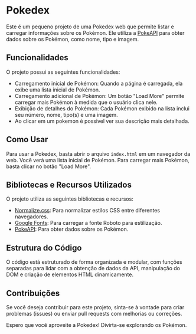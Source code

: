 # Pokedex

Este é um pequeno projeto de uma Pokedex web que permite listar e carregar informações sobre os Pokémon. Ele utiliza a [PokeAPI](https://pokeapi.co/) para obter dados sobre os Pokémon, como nome, tipo e imagem.

## Funcionalidades

O projeto possui as seguintes funcionalidades:

- Carregamento inicial de Pokémon: Quando a página é carregada, ela exibe uma lista inicial de Pokémon.
- Carregamento adicional de Pokémon: Um botão "Load More" permite carregar mais Pokémon à medida que o usuário clica nele.
- Exibição de detalhes do Pokémon: Cada Pokémon exibido na lista inclui seu número, nome, tipo(s) e uma imagem.
- Ao clicar em um pokemon é possivel ver sua descrição mais detalhada.

## Como Usar

Para usar a Pokedex, basta abrir o arquivo `index.html` em um navegador da web. Você verá uma lista inicial de Pokémon. Para carregar mais Pokémon, basta clicar no botão "Load More".

## Bibliotecas e Recursos Utilizados

O projeto utiliza as seguintes bibliotecas e recursos:

- [Normalize.css](https://necolas.github.io/normalize.css/): Para normalizar estilos CSS entre diferentes navegadores.
- [Google Fonts](https://fonts.google.com/): Para carregar a fonte Roboto para estilização.
- [PokeAPI](https://pokeapi.co/): Para obter dados sobre os Pokémon.

## Estrutura do Código

O código está estruturado de forma organizada e modular, com funções separadas para lidar com a obtenção de dados da API, manipulação do DOM e criação de elementos HTML dinamicamente.

## Contribuições

Se você deseja contribuir para este projeto, sinta-se à vontade para criar problemas (issues) ou enviar pull requests com melhorias ou correções.

Espero que você aproveite a Pokedex! Divirta-se explorando os Pokémon.
